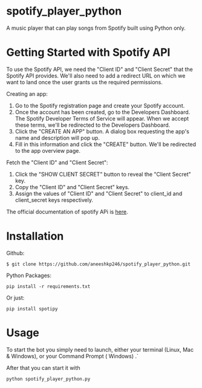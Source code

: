 # spotify_player_python
 A music player that can play songs from Spotify built using Python only.

# Getting Started with Spotify API

To use the Spotify API, we need the "Client ID" and "Client Secret" that the Spotify API provides. We'll also need to add a redirect URL on which we want to land once the user grants us the required permissions.

Creating an app:

1. Go to the Spotify registration page and create your Spotify account.
2. Once  the account has been created, go to the Developers Dashboard. The Spotify Developer Terms of Service will appear. When we accept these terms, we'll be redirected to the Developers Dashboard.
3. Click the "CREATE AN APP" button. A dialog box requesting the app's name and description will pop up.
4. Fill in this information and click the "CREATE" button. We'll be redirected to the app overview page.

Fetch the "Client ID" and "Client Secret":

1. Click the "SHOW CLIENT SECRET" button to reveal the "Client Secret" key.
2. Copy the "Client ID" and "Client Secret" keys.
3. Assign the values of "Client ID" and "Client Secret" to client_id and client_secret keys respectively.

The official documentation of spotify APi is [here](https://developer.spotify.com/documentation/).

# Installation
Github:

```$ git clone https://github.com/aneeshkp246/spotify_player_python.git```
      
Python Packages:

```pip install -r requirements.txt```
      
Or just:

```pip install spotipy```

# Usage

To start the bot you simply need to launch, either your terminal (Linux, Mac & Windows), or your Command Prompt ( Windows) .`

After that you can start it with

```python spotify_player_python.py```
